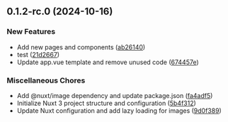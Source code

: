 ## 0.1.2-rc.0 (2024-10-16)


### New Features

* Add new pages and components ([ab26140](https://github.com/KingTimer12/MYK-Desktop/commit/ab26140fd68032dd49d0ed2f0e19d794c1e9a54a))
* test ([21d2667](https://github.com/KingTimer12/MYK-Desktop/commit/21d266797f7ad0e4162c14f1965e21ffe3fe2bc8))
* Update app.vue template and remove unused code ([674457e](https://github.com/KingTimer12/MYK-Desktop/commit/674457e934e9dac3f1758f2b5d108bd49ce3e513))


### Miscellaneous Chores

* Add @nuxt/image dependency and update package.json ([fa4adf5](https://github.com/KingTimer12/MYK-Desktop/commit/fa4adf51b5fb37d186cddf5418ba3c4cce4e9772))
* Initialize Nuxt 3 project structure and configuration ([5b4f312](https://github.com/KingTimer12/MYK-Desktop/commit/5b4f3121e991dfd6d87474a02d90f700cb2c48e5))
* Update Nuxt configuration and add lazy loading for images ([9d0f389](https://github.com/KingTimer12/MYK-Desktop/commit/9d0f3897e26180d33d6f15623848b0a768109b8f))

